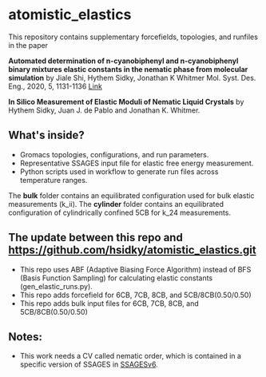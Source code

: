 # atomistic_elastics
This repository contains supplementary forcefields, topologies, and runfiles in the paper 

**Automated determination of n-cyanobiphenyl and n-cyanobiphenyl binary mixtures elastic constants in the nematic phase from molecular simulation** by Jiale Shi, Hythem Sidky, Jonathan K Whitmer Mol. Syst. Des. Eng., 2020, 5, 1131-1136 [Link](https://pubs.rsc.org/en/content/articlehtml/2020/me/c9me00065h)

**In Silico Measurement of Elastic Moduli of Nematic Liquid Crystals** by Hythem Sidky,
Juan J. de Pablo and Jonathan K. Whitmer. 


## What's inside? 
- Gromacs topologies, configurations, and run parameters.
- Representative SSAGES input file for elastic free energy measurement.
- Python scripts used in workflow to generate run files across temperature ranges. 

The **bulk** folder contains an equilibrated configuration used for bulk 
elastic measurements (k_ii). The **cylinder** folder contains an equilibrated
configuration of cylindrically confined 5CB for k_24 measurements.

## The update between this repo and https://github.com/hsidky/atomistic_elastics.git
- This repo uses ABF (Adaptive Biasing Force Algorithm) instead of BFS (Basis Function Sampling) for calculating elastic constants (gen_elastic_runs.py). 
- This repo adds forcefield for 6CB, 7CB, 8CB, and 5CB/8CB(0.50/0.50)
- This repo adds bulk input files for 6CB, 7CB, 8CB, and 5CB/8CB(0.50/0.50)

## Notes:
- This work needs a CV called nematic order, which is contained in a specific version of SSAGES in [SSAGESv6](./SSAGESv6). 
